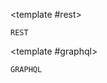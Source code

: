 <script setup>
import { ref } from 'vue';

import SnippetToggler from '.vitepress/theme/components/SnippetToggler.vue';

const pref = ref('REST');
</script>

<SnippetToggler
	v-model="pref"
	:choices="['REST', 'GraphQL']"
	label="API" >

<template #rest>

```
REST
```

</template>

<template #graphql>

```
GRAPHQL
```

</template>

</SnippetToggler>
